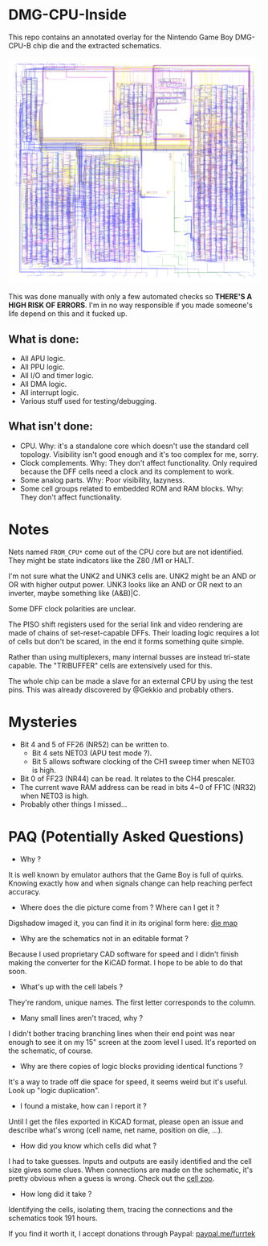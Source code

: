 # DMG-CPU-Inside

This repo contains an annotated overlay for the Nintendo Game Boy DMG-CPU-B chip die and the extracted schematics.

![DMG-CPU-B die vector overlay](preview.png)

This was done manually with only a few automated checks so **THERE'S A HIGH RISK OF ERRORS**. I'm in no way responsible if you made someone's life depend on this and it fucked up.

## What is done:
* All APU logic.
* All PPU logic.
* All I/O and timer logic.
* All DMA logic.
* All interrupt logic.
* Various stuff used for testing/debugging.

## What isn't done:
* CPU. Why: it's a standalone core which doesn't use the standard cell topology. Visibility isn't good enough and it's too complex for me, sorry.
* Clock complements. Why: They don't affect functionality. Only required because the DFF cells need a clock and its complement to work.
* Some analog parts. Why: Poor visibility, lazyness.
* Some cell groups related to embedded ROM and RAM blocks. Why: They don't affect functionality.

# Notes

Nets named `FROM_CPU*` come out of the CPU core but are not identified. They might be state indicators like the Z80 /M1 or HALT.

I'm not sure what the UNK2 and UNK3 cells are. UNK2 might be an AND or OR with higher output power. UNK3 looks like an AND or OR next to an inverter, maybe something like (A&B)|C.

Some DFF clock polarities are unclear.

The PISO shift registers used for the serial link and video rendering are made of chains of set-reset-capable DFFs.
Their loading logic requires a lot of cells but don't be scared, in the end it forms something quite simple.

Rather than using multiplexers, many internal busses are instead tri-state capable. The "TRIBUFFER" cells are extensively used for this.

The whole chip can be made a slave for an external CPU by using the test pins. This was already discovered by @Gekkio and probably others.

# Mysteries

* Bit 4 and 5 of FF26 (NR52) can be written to.
  * Bit 4 sets NET03 (APU test mode ?).
  * Bit 5 allows software clocking of the CH1 sweep timer when NET03 is high.
* Bit 0 of FF23 (NR44) can be read. It relates to the CH4 prescaler.
* The current wave RAM address can be read in bits 4~0 of FF1C (NR32) when NET03 is high.
* Probably other things I missed...

# PAQ (Potentially Asked Questions)

* Why ?

It is well known by emulator authors that the Game Boy is full of quirks. Knowing exactly how and when signals change can help reaching perfect accuracy.

* Where does the die picture come from ? Where can I get it ?

Digshadow imaged it, you can find it in its original form here: [die map](https://siliconpr0n.org/archive/doku.php?id=digshadow:nintendo:dmg-cpu_b)

* Why are the schematics not in an editable format ?

Because I used proprietary CAD software for speed and I didn't finish making the converter for the KiCAD format.
I hope to be able to do that soon.

* What's up with the cell labels ?

They're random, unique names. The first letter corresponds to the column.

* Many small lines aren't traced, why ?

I didn't bother tracing branching lines when their end point was near enough to see it on my 15" screen at the zoom level I used. It's reported on the schematic, of course.

* Why are there copies of logic blocks providing identical functions ?

It's a way to trade off die space for speed, it seems weird but it's useful. Look up "logic duplication".

* I found a mistake, how can I report it ?

Until I get the files exported in KiCAD format, please open an issue and describe what's wrong (cell name, net name, position on die, ...).

* How did you know which cells did what ?

I had to take guesses. Inputs and outputs are easily identified and the cell size gives some clues. When connections are made on the schematic, it's pretty obvious when a guess is wrong.
Check out the [cell zoo](cell_zoo.jpg).

* How long did it take ?

Identifying the cells, isolating them, tracing the connections and the schematics took 191 hours.

If you find it worth it, I accept donations through Paypal: [paypal.me/furrtek](paypal.me/furrtek)
